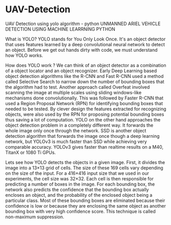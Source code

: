 # UAV-Detection
UAV Detection using yolo algorithm - python
UNMANNED ARIEL VEHICLE DETECTION USING MACHINE LEARRNING PYTHON

What is YOLO?
YOLO stands for You Only Look Once. It's an object detector that uses features learned by a deep convolutional neural network to detect an object. Before we get out hands dirty with code, we must understand how YOLO works.

How does YOLO work ?
  We can think of an object detector as a combination of a object locator and an object recognizer.
Early Deep Learning based object detection algorithms like the R-CNN and Fast R-CNN used a method called Selective Search to narrow down the number of bounding boxes that the algorithm had to test.
  Another approach called Overfeat involved scanning the image at multiple scales using sliding windows-like mechanisms done convolutionally.
  This was followed by Faster R-CNN that used a Region Proposal Network (RPN) for identifying bounding boxes that needed to be tested. By clever design the features extracted for recognizing objects, were also used by the RPN for proposing potential bounding boxes thus saving a lot of computation.
  YOLO on the other hand approaches the object detection problem in a completely different way. It forwards the whole image only once through the network. SSD is another object detection algorithm that forwards the image once though a deep learning network, but YOLOv3 is much faster than SSD while achieving very comparable accuracy. YOLOv3 gives faster than realtime results on a M40, TitanX or 1080 Ti GPUs.

Lets see how YOLO detects the objects in a given image.
  First, it divides the image into a 13×13 grid of cells. The size of these 169 cells vary depending on the size of the input. For a 416×416 input size that we used in our experiments, the cell size was 32×32. Each cell is then responsible for predicting a number of boxes in the image.
  For each bounding box, the network also predicts the confidence that the bounding box actually encloses an object, and the probability of the enclosed object being a particular class.
  Most of these bounding boxes are eliminated because their confidence is low or because they are enclosing the same object as another bounding box with very high confidence score. This technique is called non-maximum suppression.
  
  
